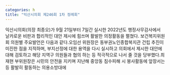 ```yaml
---
categories: h
title: "익산시의회 제246회 1차 정례회"
---
```

익산시의회(의장 최종오)가 9월 21일부터 7일간 실시한 2022년도 행정사무감사에서 날카로운 비판과 합리적인 대안 제시에 힘쓰며 활발한 의정활동을 펼쳤다. 보건복지위원회 의원별 주요발언은 다음과 같다.오임선 위원장은 동부권노인종합복지관 건립 추진이 미진한 점을 지적하며, 부지선정에 대한 용역을 다시 실시하고 의회에서 제시한 대안에 대해 검토하고 해당 지역구 의원들과 협의 하는 등 적극적으로 나서 줄 것을 당부했다.최재현 부위원장은 시민의 안전을 지키며 지난해 중앙동 침수피해 시 봉사활동에 앞장서는 등 활발히 활동하는 의용소방대에